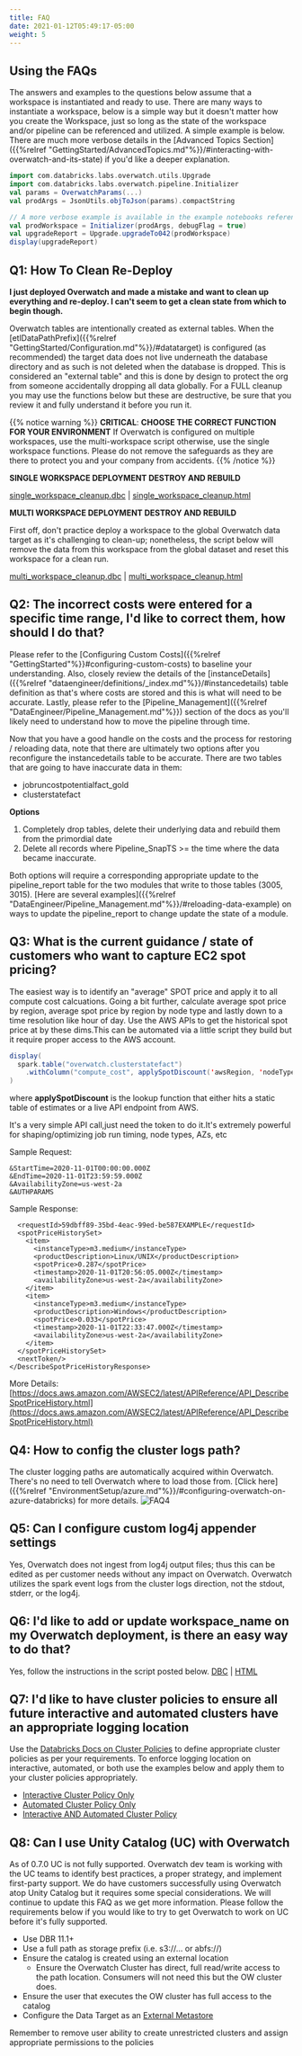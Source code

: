 ```yaml
---
title: FAQ
date: 2021-01-12T05:49:17-05:00
weight: 5
---
```


## Using the FAQs
The answers and examples to the questions below assume that a workspace is instantiated and ready to use. 
There are many ways to instantiate a workspace, below is a simple way but it doesn't matter how you create the 
Workspace, just so long as the state of the workspace and/or pipeline can be referenced and utilized. 
A simple example is below. There are much more verbose details in the 
[Advanced Topics Section]({{%relref "GettingStarted/AdvancedTopics.md"%}}/#interacting-with-overwatch-and-its-state) 
if you'd like a deeper explanation.
```scala
import com.databricks.labs.overwatch.utils.Upgrade
import com.databricks.labs.overwatch.pipeline.Initializer
val params = OverwatchParams(...)
val prodArgs = JsonUtils.objToJson(params).compactString

// A more verbose example is available in the example notebooks referenced above
val prodWorkspace = Initializer(prodArgs, debugFlag = true)
val upgradeReport = Upgrade.upgradeTo042(prodWorkspace)
display(upgradeReport)
```

## Q1: How To Clean Re-Deploy
**I just deployed Overwatch and made a mistake and want to clean up everything and re-deploy. 
I can't seem to get a clean state from which to begin though.**

Overwatch tables are intentionally created as external tables. When the 
[etlDataPathPrefix]({{%relref "GettingStarted/Configuration.md"%}}/#datatarget) is configured (as recommended) 
the target data does not live underneath the database directory and as such is not deleted when the database is dropped. 
This is considered an "external table" and this is done by design to protect the org from someone accidentally dropping 
all data globally. For a FULL cleanup you may use the functions below but these are destructive, be sure that 
you review it and fully understand it before you run it.

{{% notice warning %}}
**CRITICAL**: **CHOOSE THE CORRECT FUNCTION FOR YOUR ENVIRONMENT**
If Overwatch is configured on multiple workspaces, use the multi-workspace script otherwise, use the 
single workspace functions. Please do not remove the safeguards as they are there to protect you and your company from 
accidents.
{{% /notice %}}

**SINGLE WORKSPACE DEPLOYMENT DESTROY AND REBUILD**

[single_workspace_cleanup.dbc](/assets/FAQ/single_workspace_cleanup.dbc) | 
[single_workspace_cleanup.html](/assets/FAQ/single_workspace_cleanup.html)

**MULTI WORKSPACE DEPLOYMENT DESTROY AND REBUILD**

First off, don't practice deploy a workspace to the global Overwatch data target as it's challenging to clean-up; 
nonetheless, the script below will remove the data from this workspace from the global dataset and reset this 
workspace for a clean run.

[multi_workspace_cleanup.dbc](/assets/FAQ/multi_workspace_cleanup.dbc) |
[multi_workspace_cleanup.html](/assets/FAQ/multi_workspace_cleanup.html)

## Q2: The incorrect costs were entered for a specific time range, I'd like to correct them, how should I do that?
Please refer to the [Configuring Custom Costs]({{%relref "GettingStarted"%}}#configuring-custom-costs) 
to baseline your understanding. Also, closely review the details of the 
[instanceDetails]({{%relref "dataengineer/definitions/_index.md"%}}/#instancedetails)
table definition as that's where costs are stored and this is what will need to be accurate. Lastly, 
please refer to the [Pipeline_Management]({{%relref "DataEngineer/Pipeline_Management.md"%}}) section of the docs as 
you'll likely need to understand how to move the pipeline through time.

Now that you have a good handle on the costs and the process for restoring / reloading data, note that there are 
ultimately two options after you reconfigure the instancedetails table to be accurate. There are two tables that 
are going to have inaccurate data in them: 
* jobruncostpotentialfact_gold
* clusterstatefact

**Options**
1. Completely drop tables, delete their underlying data and rebuild them from the primordial date
2. Delete all records where Pipeline_SnapTS >= the time where the data became inaccurate.

Both options will require a corresponding appropriate update to the pipeline_report table for the two modules 
that write to those tables (3005, 3015). [Here are several examples]({{%relref "DataEngineer/Pipeline_Management.md"%}}/#reloading-data-example)
on ways to update the pipeline_report to change update the state of a module.

## Q3: What is the current guidance / state of customers who want to capture EC2 spot pricing?

The easiest way is to identify an "average" SPOT price and apply it to all compute cost calcuations. Going a bit further, calculate average spot price by region, average spot price by region by node type and lastly down to a time resolution like hour of day. Use the AWS APIs to get the historical spot price at by these dims.This can be automated via a little script they build but it require proper access to the AWS account.

```scala
display(
  spark.table("overwatch.clusterstatefact")
    .withColumn("compute_cost", applySpotDiscount('awsRegion, 'nodeTypeID)
)
```
where **applySpotDiscount** is the lookup function that either hits a static table of estimates or a live API endpoint from AWS.

It's a very simple API call,just need the token to do it.It's extremely powerful for shaping/optimizing job run timing, node types, AZs, etc

Sample Request:
```https://ec2.amazonaws.com/?Action=DescribeSpotPriceHistory
&StartTime=2020-11-01T00:00:00.000Z
&EndTime=2020-11-01T23:59:59.000Z
&AvailabilityZone=us-west-2a
&AUTHPARAMS
```
Sample Response:
```<DescribeSpotPriceHistoryResponse xmlns="http://ec2.amazonaws.com/doc/2020-11-15/">
  <requestId>59dbff89-35bd-4eac-99ed-be587EXAMPLE</requestId> 
  <spotPriceHistorySet>
    <item>
      <instanceType>m3.medium</instanceType>
      <productDescription>Linux/UNIX</productDescription>
      <spotPrice>0.287</spotPrice>
      <timestamp>2020-11-01T20:56:05.000Z</timestamp>
      <availabilityZone>us-west-2a</availabilityZone>
    </item>
    <item>
      <instanceType>m3.medium</instanceType>
      <productDescription>Windows</productDescription>
      <spotPrice>0.033</spotPrice>
      <timestamp>2020-11-01T22:33:47.000Z</timestamp>
      <availabilityZone>us-west-2a</availabilityZone>
    </item>
  </spotPriceHistorySet>
  <nextToken/>
</DescribeSpotPriceHistoryResponse>
```
More Details: [https://docs.aws.amazon.com/AWSEC2/latest/APIReference/API_DescribeSpotPriceHistory.html](https://docs.aws.amazon.com/AWSEC2/latest/APIReference/API_DescribeSpotPriceHistory.html)



## Q4: How to config the cluster logs path?
The cluster logging paths are automatically acquired within Overwatch. There's no need to tell Overwatch where to load those from. 
[Click here]({{%relref "EnvironmentSetup/azure.md"%}}/#configuring-overwatch-on-azure-databricks) for more details.
![FAQ4](/images/_index/faq4.png)

## Q5: Can I configure custom log4j appender settings
Yes, Overwatch does not ingest from log4j output files; thus this can be edited as per customer needs without any 
impact on Overwatch. Overwatch utilizes the spark event logs from the cluster logs direction, not the stdout, stderr, 
or the log4j.

## Q6: I'd like to add or update workspace_name on my Overwatch deployment, is there an easy way to do that?
Yes, follow the instructions in the script posted below.
[DBC](/assets/FAQ/update_workspace_name.dbc) | [HTML](/assets/FAQ/update_workspace_name.html)

## Q7: I'd like to have cluster policies to ensure all future interactive and automated clusters have an appropriate logging location
Use the [Databricks Docs on Cluster Policies](https://docs.databricks.com/administration-guide/clusters/policies.html) 
to define appropriate cluster policies as per your requirements. To enforce logging location on interactive, automated, 
or both use the examples below and apply them to your cluster policies appropriately.
* [Interactive Cluster Policy Only](/assets/FAQ/interactive_logs_policy_rule.json)
* [Automated Cluster Policy Only](/assets/FAQ/automated_logs_policy_rule.json)
* [Interactive AND Automated Cluster Policy](/assets/FAQ/global_logs_policy_rule.json)

## Q8: Can I use Unity Catalog (UC) with Overwatch
As of 0.7.0 UC is not fully supported. Overwatch dev team is working with the UC teams to identify best practices, 
a proper strategy, and implement first-party support. We do have customers successfully using Overwatch atop Unity 
Catalog but it requires some special considerations. We will continue to update this FAQ as we get more information. 
Please follow the requirements below if you would like to try to get Overwatch to work on UC before it's fully 
supported.

* Use DBR 11.1+
* Use a full path as storage prefix (i.e. s3://... or abfs://)
* Ensure the catalog is created using an external location
    * Ensure the Overwatch Cluster has direct, full read/write access to the path location. Consumers will not need this 
    but the OW cluster does.
* Ensure the user that executes the OW cluster has full access to the catalog
* Configure the Data Target as an [External Metastore](https://databrickslabs.github.io/overwatch/gettingstarted/advancedtopics/#using-external-metastores)

Remember to remove user ability to create unrestricted clusters and assign appropriate permissions to the policies